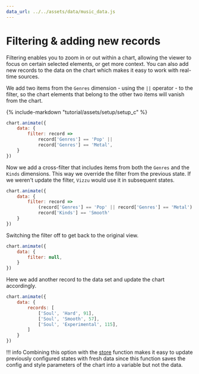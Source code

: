 ```yaml
---
data_url: ../../assets/data/music_data.js
---
```


# Filtering & adding new records

Filtering enables you to zoom in or out within a chart, allowing the viewer to
focus on certain selected elements, or get more context. You can also add new
records to the data on the chart which makes it easy to work with real-time
sources.

We add two items from the `Genres` dimension - using the `||` operator - to the
filter, so the chart elements that belong to the other two items will vanish
from the chart.

<div id="tutorial_01"></div>

{% include-markdown "tutorial/assets/setup/setup_c" %}

```javascript
chart.animate({
    data: {
        filter: record =>
            record['Genres'] == 'Pop' ||
            record['Genres'] == 'Metal',
    }
})
```

Now we add a cross-filter that includes items from both the `Genres` and the
`Kinds` dimensions. This way we override the filter from the previous state. If
we weren't update the filter, `Vizzu` would use it in subsequent states.

<div id="tutorial_02"></div>

```javascript
chart.animate({
    data: {
        filter: record =>
            (record['Genres'] == 'Pop' || record['Genres'] == 'Metal') &&
            record['Kinds'] == 'Smooth'
    }
})
```

Switching the filter off to get back to the original view.

<div id="tutorial_03"></div>

```javascript
chart.animate({
    data: {
        filter: null,
    }
})
```

Here we add another record to the data set and update the chart accordingly.

<div id="tutorial_04"></div>

```javascript
chart.animate({
    data: {
        records: [
            ['Soul', 'Hard', 91],
            ['Soul', 'Smooth', 57],
            ['Soul', 'Experimental', 115],
        ]
    }
})
```

!!! info
    Combining this option with the [store](./shorthands_store.md) function makes
    it easy to update previously configured states with fresh data since this
    function saves the config and style parameters of the chart into a variable
    but not the data.

<script src="../filter_add_new_records.js"></script>
